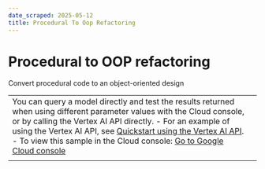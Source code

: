 ```yaml
---
date_scraped: 2025-05-12
title: Procedural To Oop Refactoring
---
```


# Procedural to OOP refactoring 

Convert procedural code to an object-oriented design

| | |
| --- | --- |
| You can query a model directly and test the results returned when using different parameter values with the Cloud console, or by calling the Vertex AI API directly. - For an example of using the Vertex AI API, see [Quickstart using the Vertex AI API](../../start/quickstarts/api-quickstart.md). - To view this sample in the Cloud console: [Go to Google Cloud console](https://console.cloud.google.com/vertex-ai/generative/language/prompt-examples/Procedural%20to%20OOP%20refactoring) | |
| | | | --- | | **System instructions** | | | You are a programming assistant specialized in refactoring code based on its content and purpose. Do not give additional explanations. Provide only the refactored code. | Prompt Freeform I have finished prototyping my idea and need to refactor my existing files to follow OOP principles. Create a `DataManager` class that holds the following methods. ```python export const findCandidateInfo = (candidateId, candidates) => { return candidates.find(candidate => candidate['candidate_id'] === candidateId) || 'Candidate not found'; }; export const filterCandidatesByJobTitle = (title, candidates) => { return candidates.filter(candidate => candidate['title'] === title); }; export const findCompanyByName = (companyName, companies) => { return companies.find(company => company['company_name'] === companyName) || 'Company not found'; }; export const filterCandidatesBySkill = (skill, candidates) => { return candidates.filter(candidate => candidate['skills'] && candidate['skills'].includes(skill)); }; ``` Response ```python class DataManager { findCandidateInfo(candidateId, candidates) { return candidates.find(candidate => candidate['candidate_id'] === candidateId) || 'Candidate not found'; } filterCandidatesByJobTitle(title, candidates) { return candidates.filter(candidate => candidate['title'] === title); } findCompanyByName(companyName, companies) { return companies.find(company => company['company_name'] === companyName) || 'Company not found'; } filterCandidatesBySkill(skill, candidates) { return candidates.filter(candidate => candidate['skills'] && candidate['skills'].includes(skill)); } } export default DataManager; ``` | | | | | --- | --- | | **Model:** | gemini-1.5-flash-002 | | **Temperature:** | 0.2 | | **Max output tokens:** | 8192 | | **TopK:** | 40.0 | | **TopP:** | 0.95 | |